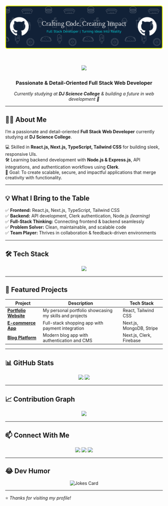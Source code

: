 <p align="center">
  <img src="https://raw.githubusercontent.com/AbdulRehman817/AbdulRehman817/main/header.png" alt="Banner" />
</p>

<!-- Typing Animation -->
<h1 align="center">
  <img src="https://readme-typing-svg.herokuapp.com?size=30&duration=4000&color=0E9F6E&center=true&vCenter=true&width=600&lines=Hi+%F0%9F%91%8B%2C+I'm+Abdul+Rehman;Full+Stack+Web+Developer;React.js+%7C+Next.js+%7C+Node.js;Always+Learning+%F0%9F%8E%93" />
</h1>

<h3 align="center">Passionate & Detail-Oriented Full Stack Web Developer</h3>
<p align="center">
  <em>Currently studying at <b>DJ Science College</b> & building a future in web development 🚀</em>
</p>

---

## 👨‍💻 About Me
I’m a passionate and detail-oriented **Full Stack Web Developer** currently studying at **DJ Science College**.

💻 Skilled in **React.js, Next.js, TypeScript, Tailwind CSS** for building sleek, responsive UIs.  
🛠 Learning backend development with **Node.js & Express.js**, API integrations, and authentication workflows using **Clerk**.  
🎯 Goal: To create scalable, secure, and impactful applications that merge creativity with functionality.

---

## 💡 What I Bring to the Table
✅ **Frontend:** React.js, Next.js, TypeScript, Tailwind CSS  
✅ **Backend:** API development, Clerk authentication, Node.js *(learning)*  
✅ **Full-Stack Thinking:** Connecting frontend & backend seamlessly  
✅ **Problem Solver:** Clean, maintainable, and scalable code  
✅ **Team Player:** Thrives in collaboration & feedback-driven environments  

---

## 🛠 Tech Stack
<p align="center">
  <img src="https://skillicons.dev/icons?i=html,css,js,typescript,react,nextjs,tailwind,nodejs,express,mongodb,firebase,git,github,vscode" />
</p>

---

## 🚀 Featured Projects
| Project | Description | Tech Stack |
|---------|-------------|------------|
| [**Portfolio Website**](#) | My personal portfolio showcasing my skills and projects | React, Tailwind CSS |
| [**E-commerce App**](#) | Full-stack shopping app with payment integration | Next.js, MongoDB, Stripe |
| [**Blog Platform**](#) | Modern blog app with authentication and CMS | Next.js, Clerk, Firebase |

---

## 📊 GitHub Stats
<p align="center">
  <img src="https://github-readme-stats.vercel.app/api?username=AbdulRehman817&show_icons=true&theme=tokyonight" height="165"/>
  <img src="https://github-readme-streak-stats.herokuapp.com?user=AbdulRehman817&theme=tokyonight" height="165"/>
</p>

---

## 📈 Contribution Graph
<p align="center">
  <img src="https://github-readme-activity-graph.vercel.app/graph?username=AbdulRehman817&theme=github-dark" />
</p>

---

## 📫 Connect With Me
<p align="center">
  <a href="https://linkedin.com/in/abdul-rehman-7aa108328" target="_blank"><img src="https://skillicons.dev/icons?i=linkedin" /></a>
  <a href="mailto:abdulrehmanbey1718@gmail.com"><img src="https://skillicons.dev/icons?i=gmail" /></a>
  <a href="https://github.com/AbdulRehmanBey"><img src="https://skillicons.dev/icons?i=github" /></a>
</p>

---

## 😂 Dev Humor
<p align="center">
  <img src="https://readme-jokes.vercel.app/api?theme=tokyonight" alt="Jokes Card" />
</p>

---

⭐️ *Thanks for visiting my profile!*
